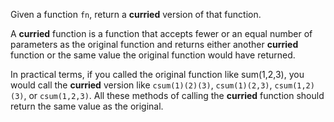 Given a function `fn`, return a **curried** version of that function.

A **curried** function is a function that accepts fewer or an equal number of parameters as the original function and returns either another **curried** function or the same value the original function would have returned.

In practical terms, if you called the original function like sum(1,2,3), you would call the **curried** version like `csum(1)(2)(3)`, `csum(1)(2,3)`, `csum(1,2)(3)`, or `csum(1,2,3)`. All these methods of calling the **curried** function should return the same value as the original.